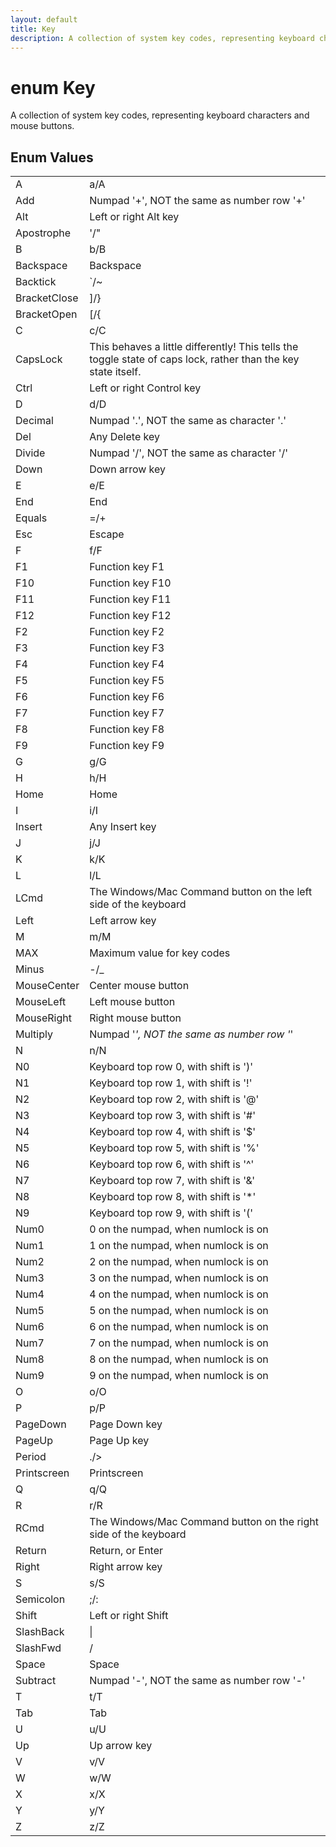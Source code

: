 ```yaml
---
layout: default
title: Key
description: A collection of system key codes, representing keyboard characters and mouse buttons.
---
```

# enum Key

A collection of system key codes, representing keyboard
characters and mouse buttons.




## Enum Values

|  |  |
|--|--|
|A|a/A|
|Add|Numpad '+', NOT the same as number row '+'|
|Alt|Left or right Alt key|
|Apostrophe|'/"|
|B|b/B|
|Backspace|Backspace|
|Backtick|`/~|
|BracketClose|]/}|
|BracketOpen|[/{|
|C|c/C|
|CapsLock|This behaves a little differently! This tells the toggle state of caps lock, rather than the key state itself.|
|Ctrl|Left or right Control key|
|D|d/D|
|Decimal|Numpad '.', NOT the same as character '.'|
|Del|Any Delete key|
|Divide|Numpad '/', NOT the same as character '/'|
|Down|Down arrow key|
|E|e/E|
|End|End|
|Equals|=/+|
|Esc|Escape|
|F|f/F|
|F1|Function key F1|
|F10|Function key F10|
|F11|Function key F11|
|F12|Function key F12|
|F2|Function key F2|
|F3|Function key F3|
|F4|Function key F4|
|F5|Function key F5|
|F6|Function key F6|
|F7|Function key F7|
|F8|Function key F8|
|F9|Function key F9|
|G|g/G|
|H|h/H|
|Home|Home|
|I|i/I|
|Insert|Any Insert key|
|J|j/J|
|K|k/K|
|L|l/L|
|LCmd|The Windows/Mac Command button on the left side of the keyboard|
|Left|Left arrow key|
|M|m/M|
|MAX|Maximum value for key codes|
|Minus|-/_|
|MouseCenter|Center mouse button|
|MouseLeft|Left mouse button|
|MouseRight|Right mouse button|
|Multiply|Numpad '*', NOT the same as number row '*'|
|N|n/N|
|N0|Keyboard top row 0, with shift is ')'|
|N1|Keyboard top row 1, with shift is '!'|
|N2|Keyboard top row 2, with shift is '@'|
|N3|Keyboard top row 3, with shift is '#'|
|N4|Keyboard top row 4, with shift is '$'|
|N5|Keyboard top row 5, with shift is '%'|
|N6|Keyboard top row 6, with shift is '^'|
|N7|Keyboard top row 7, with shift is '&'|
|N8|Keyboard top row 8, with shift is '*'|
|N9|Keyboard top row 9, with shift is '('|
|Num0|0 on the numpad, when numlock is on|
|Num1|1 on the numpad, when numlock is on|
|Num2|2 on the numpad, when numlock is on|
|Num3|3 on the numpad, when numlock is on|
|Num4|4 on the numpad, when numlock is on|
|Num5|5 on the numpad, when numlock is on|
|Num6|6 on the numpad, when numlock is on|
|Num7|7 on the numpad, when numlock is on|
|Num8|8 on the numpad, when numlock is on|
|Num9|9 on the numpad, when numlock is on|
|O|o/O|
|P|p/P|
|PageDown|Page Down key|
|PageUp|Page Up key|
|Period|./>|
|Printscreen|Printscreen|
|Q|q/Q|
|R|r/R|
|RCmd|The Windows/Mac Command button on the right side of the keyboard|
|Return|Return, or Enter|
|Right|Right arrow key|
|S|s/S|
|Semicolon|;/:|
|Shift|Left or right Shift|
|SlashBack|\|
|SlashFwd|/|
|Space|Space|
|Subtract|Numpad '-', NOT the same as number row '-'|
|T|t/T|
|Tab|Tab|
|U|u/U|
|Up|Up arrow key|
|V|v/V|
|W|w/W|
|X|x/X|
|Y|y/Y|
|Z|z/Z|


